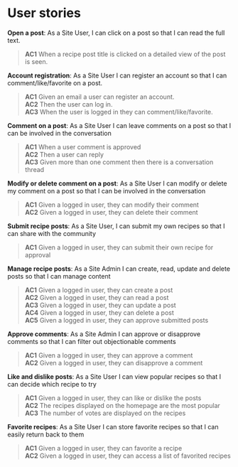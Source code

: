# User stories

**Open a post**: As a Site User, I can click on a post so that I can read the full text.  
> **AC1** When a recipe post title is clicked on a detailed view of the post is seen.  

**Account registration**: As a Site User I can register an account so that I can comment/like/favorite on a post.
> **AC1** Given an email a user can register an account.  
> **AC2** Then the user can log in.  
> **AC3** When the user is logged in they can comment/like/favorite.  

**Comment on a post**: As a Site User I can leave comments on a post so that I can be involved in the conversation  
> **AC1** When a user comment is approved  
> **AC2** Then a user can reply  
> **AC3** Given more than one comment then there is a conversation thread  

**Modify or delete comment on a post**: As a Site User I can modify or delete my comment on a post so that I can be involved in the conversation  
> **AC1** Given a logged in user, they can modify their comment  
> **AC2** Given a logged in user, they can delete their comment  

**Submit recipe posts**: As a Site User, I can submit my own recipes so that I can share with the community
> **AC1** Given a logged in user, they can submit their own recipe for approval

**Manage recipe posts**: As a Site Admin I can create, read, update and delete posts so that I can manage content  
> **AC1** Given a logged in user, they can create a post  
> **AC2** Given a logged in user, they can read a post  
> **AC3** Given a logged in user, they can update a post  
> **AC4** Given a logged in user, they can delete a post  
> **AC5** Given a logged in user, they can approve submitted posts

**Approve comments**: As a Site Admin I can approve or disapprove comments so that I can filter out objectionable comments  
> **AC1** Given a logged in user, they can approve a comment  
> **AC2** Given a logged in user, they can disapprove a comment  

**Like and dislike posts**: As a Site User I can view popular recipes so that I can decide which recipe to try
> **AC1** Given a logged in user, they can like or dislike the posts  
> **AC2** The recipes displayed on the homepage are the most popular  
> **AC3** The number of votes are displayed on the recipes

**Favorite recipes**: As a Site User I can store favorite recipes so that I can easily return back to them
> **AC1** Given a logged in user, they can favorite a recipe  
> **AC2** Given a logged in user, they can access a list of favorited recipes